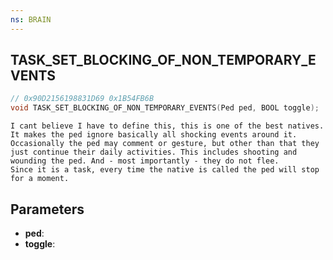 ```yaml
---
ns: BRAIN
---
```

## TASK_SET_BLOCKING_OF_NON_TEMPORARY_EVENTS

```c
// 0x90D2156198831D69 0x1B54FB6B
void TASK_SET_BLOCKING_OF_NON_TEMPORARY_EVENTS(Ped ped, BOOL toggle);
```

```
I cant believe I have to define this, this is one of the best natives.  
It makes the ped ignore basically all shocking events around it. Occasionally the ped may comment or gesture, but other than that they just continue their daily activities. This includes shooting and wounding the ped. And - most importantly - they do not flee.  
Since it is a task, every time the native is called the ped will stop for a moment.  
```

## Parameters
* **ped**: 
* **toggle**: 

